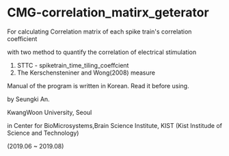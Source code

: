 # CMG-correlation_matirx_geterator

For calculating Correlation matrix of each spike train's correlation coefficient

with two method to quantify the correlation of electrical stimulation
  1) STTC - spiketrain_time_tiling_coeffcient
  2) The Kerschensteniner and Wong(2008) measure
 
Manual of the program is written in Korean. Read it before using.

by Seungki An.

KwangWoon University, Seoul


in Center for BioMicrosystems,Brain Science Institute,
KIST (Kist Institude of Science and Technology)

(2019.06 ~ 2019.08)

